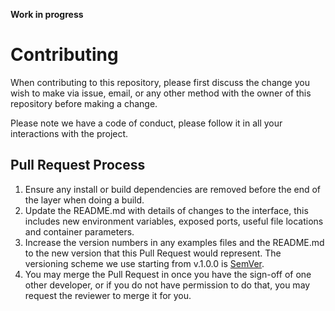 **Work in progress**

# Contributing

When contributing to this repository, please first discuss the change you wish to make via issue, email, or any other method with the owner of this repository before making a change. 

Please note we have a code of conduct, please follow it in all your interactions with the project.

## Pull Request Process

1. Ensure any install or build dependencies are removed before the end of the layer when doing a build.
2. Update the README.md with details of changes to the interface, this includes new environment variables, exposed ports, useful file locations and container parameters.
3. Increase the version numbers in any examples files and the README.md to the new version that this Pull Request would represent. The versioning scheme we use starting from v.1.0.0 is [SemVer](http://semver.org/). 
4. You may merge the Pull Request in once you have the sign-off of one other developer, or if you do not have permission to do that, you may request the reviewer to merge it for you.